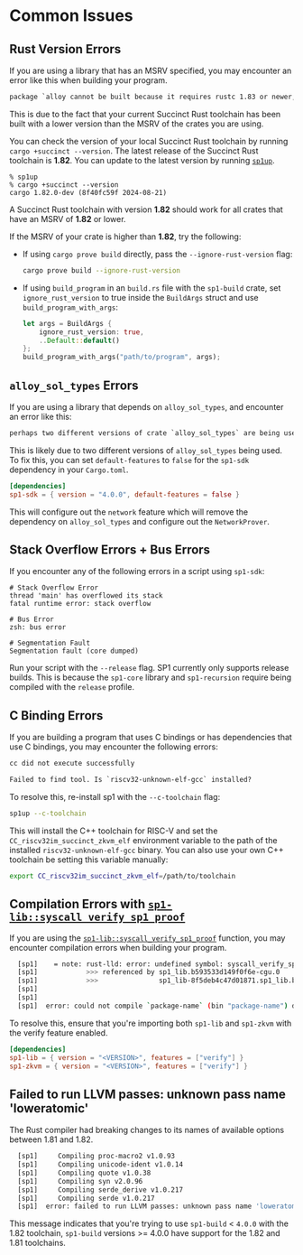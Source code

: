 # Common Issues

## Rust Version Errors

If you are using a library that has an MSRV specified, you may encounter an error like this when building your program.

```txt
package `alloy cannot be built because it requires rustc 1.83 or newer, while the currently active rustc version is 1.82.0`
```

This is due to the fact that your current Succinct Rust toolchain has been built with a lower version than the MSRV of the crates you are using.

You can check the version of your local Succinct Rust toolchain by running `cargo +succinct --version`. The latest release of the Succinct Rust toolchain is **1.82**. You can update to the latest version by running [`sp1up`](../getting-started/install.md).

```shell
% sp1up
% cargo +succinct --version
cargo 1.82.0-dev (8f40fc59f 2024-08-21)
```

A Succinct Rust toolchain with version **1.82** should work for all crates that have an MSRV of **1.82** or lower.

If the MSRV of your crate is higher than **1.82**, try the following:

- If using `cargo prove build` directly, pass the `--ignore-rust-version` flag:

  ```bash
  cargo prove build --ignore-rust-version
  ```

- If using `build_program` in an `build.rs` file with the `sp1-build` crate, set `ignore_rust_version` to true inside the `BuildArgs` struct and use
  `build_program_with_args`:

  ```rust
  let args = BuildArgs {
      ignore_rust_version: true,
      ..Default::default()
  };
  build_program_with_args("path/to/program", args);
  ```

## `alloy_sol_types` Errors

If you are using a library that depends on `alloy_sol_types`, and encounter an error like this:

```txt
perhaps two different versions of crate `alloy_sol_types` are being used?
```

This is likely due to two different versions of `alloy_sol_types` being used. To fix this, you can set `default-features` to `false` for the `sp1-sdk` dependency in your `Cargo.toml`.

```toml
[dependencies]
sp1-sdk = { version = "4.0.0", default-features = false }
```

This will configure out the `network` feature which will remove the dependency on `alloy_sol_types` and configure out the `NetworkProver`.

## Stack Overflow Errors + Bus Errors

If you encounter any of the following errors in a script using `sp1-sdk`:

```shell
# Stack Overflow Error
thread 'main' has overflowed its stack
fatal runtime error: stack overflow

# Bus Error
zsh: bus error

# Segmentation Fault
Segmentation fault (core dumped)
```

Run your script with the `--release` flag. SP1 currently only supports release builds. This is because
the `sp1-core` library and `sp1-recursion` require being compiled with the `release` profile.

## C Binding Errors

If you are building a program that uses C bindings or has dependencies that use C bindings, you may encounter the following errors:

```txt
cc did not execute successfully
```

```txt
Failed to find tool. Is `riscv32-unknown-elf-gcc` installed?
```

To resolve this, re-install sp1 with the `--c-toolchain` flag:

```bash
sp1up --c-toolchain
```

This will install the C++ toolchain for RISC-V and set the `CC_riscv32im_succinct_zkvm_elf` environment
variable to the path of the installed `riscv32-unknown-elf-gcc` binary. You can also use your own
C++ toolchain be setting this variable manually:

```bash
export CC_riscv32im_succinct_zkvm_elf=/path/to/toolchain
```

## Compilation Errors with [`sp1-lib::syscall_verify_sp1_proof`](https://docs.rs/sp1-lib/latest/sp1_lib/fn.syscall_verify_sp1_proof.html)

If you are using the [`sp1-lib::syscall_verify_sp1_proof`](https://docs.rs/sp1-lib/latest/sp1_lib/fn.syscall_verify_sp1_proof.html) function, you may encounter compilation errors when building your program.

```bash
  [sp1]    = note: rust-lld: error: undefined symbol: syscall_verify_sp1_proof
  [sp1]            >>> referenced by sp1_lib.b593533d149f0f6e-cgu.0
  [sp1]            >>>               sp1_lib-8f5deb4c47d01871.sp1_lib.b593533d149f0f6e-cgu.0.rcgu.o:(sp1_lib::verify::verify_sp1_proof::h5c1bb38f11b3fe71) in ...
  [sp1]
  [sp1]
  [sp1]  error: could not compile `package-name` (bin "package-name") due to 1 previous error
```

To resolve this, ensure that you're importing both `sp1-lib` and `sp1-zkvm` with the verify feature enabled.

```toml
[dependencies]
sp1-lib = { version = "<VERSION>", features = ["verify"] }
sp1-zkvm = { version = "<VERSION>", features = ["verify"] }
```

## Failed to run LLVM passes: unknown pass name 'loweratomic'

The Rust compiler had breaking changes to its names of available options between 1.81 and 1.82.

```bash
  [sp1]     Compiling proc-macro2 v1.0.93
  [sp1]     Compiling unicode-ident v1.0.14
  [sp1]     Compiling quote v1.0.38
  [sp1]     Compiling syn v2.0.96
  [sp1]     Compiling serde_derive v1.0.217
  [sp1]     Compiling serde v1.0.217
  [sp1]  error: failed to run LLVM passes: unknown pass name 'loweratomic'
```

This message indicates that you're trying to use `sp1-build` < `4.0.0` with the 1.82 toolchain,
`sp1-build` versions >= 4.0.0 have support for the 1.82 and 1.81 toolchains.

